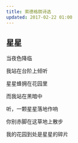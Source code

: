 ```yaml
---
title: 索德格朗诗选
updated: 2017-02-22 01:00
---
```


## 星星

当夜色降临

我站在台阶上倾听

星星蜂拥在花园里

而我站在黑暗中

听，一颗星星落地作响

你别赤脚在这草地上散步

我的花园到处是星星的碎片

